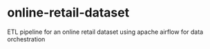 # online-retail-dataset
ETL pipeline for an online retail dataset using apache airflow for data orchestration
